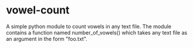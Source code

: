 # vowel-count
 A simple python module to count vowels in any text file. The module contains a function named number_of_vowels() which takes any text file as an argument in the form "foo.txt".
